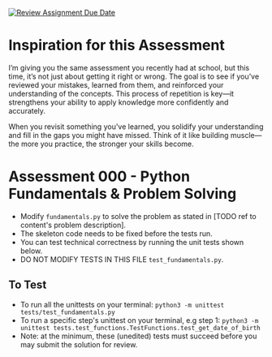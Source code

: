 [![Review Assignment Due Date](https://classroom.github.com/assets/deadline-readme-button-22041afd0340ce965d47ae6ef1cefeee28c7c493a6346c4f15d667ab976d596c.svg)](https://classroom.github.com/a/hs3n5WzB)
# Inspiration for this Assessment
I’m giving you the same assessment you recently had at school, but this time, it’s not just about getting it right or wrong. The goal is to see if you’ve reviewed your mistakes, learned from them, and reinforced your understanding of the concepts. This process of repetition is key—it strengthens your ability to apply knowledge more confidently and accurately.

When you revisit something you've learned, you solidify your understanding and fill in the gaps you might have missed. Think of it like building muscle—the more you practice, the stronger your skills become.

# Assessment 000 - Python Fundamentals & Problem Solving

- Modify `fundamentals.py` to solve the problem as stated in [TODO ref to content's problem description].
- The skeleton code needs to be fixed before the tests run.
- You can test technical correctness by running the unit tests shown below.
- DO NOT MODIFY TESTS IN THIS FILE `test_fundamentals.py`.

## To Test

- To run all the unittests on your terminal: `python3 -m unittest tests/test_fundamentals.py`
- To run a specific step's unittest on your terminal, e.g step 1: `python3 -m unittest tests.test_functions.TestFunctions.test_get_date_of_birth`
- Note: at the minimum, these (unedited) tests must succeed before you may submit the solution for review.
